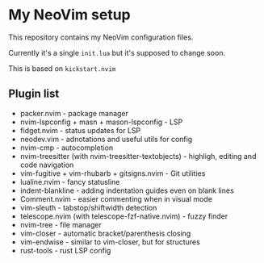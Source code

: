 # My NeoVim setup

This repository contains my NeoVim configuration files.

Currently it's a single `init.lua` but it's supposed to change soon.

This is based on `kickstart.nvim`

## Plugin list

* packer.nvim - package manager
* nvim-lspconfig + masn + mason-lspconfig - LSP
* fidget.nvim - status updates for LSP
* neodev.vim - adnotations and useful utils for config
* nvim-cmp - autocompletion
* nvim-treesitter (with nvim-treesitter-textobjects) - highligh, editing and code navigation
* vim-fugitive + vim-rhubarb + gitsigns.nvim - Git utilities
* lualine.nvim - fancy statusline
* indent-blankline - adding indentation guides even on blank lines
* Comment.nvim - easier commenting when in visual mode
* vim-sleuth - tabstop/shiftwidth detection
* telescope.nvim (with telescope-fzf-native.nvim) - fuzzy finder
* nvim-tree - file manager
* vim-closer - automatic bracket/parenthesis closing
* vim-endwise - similar to vim-closer, but for structures
* rust-tools - rust LSP config
